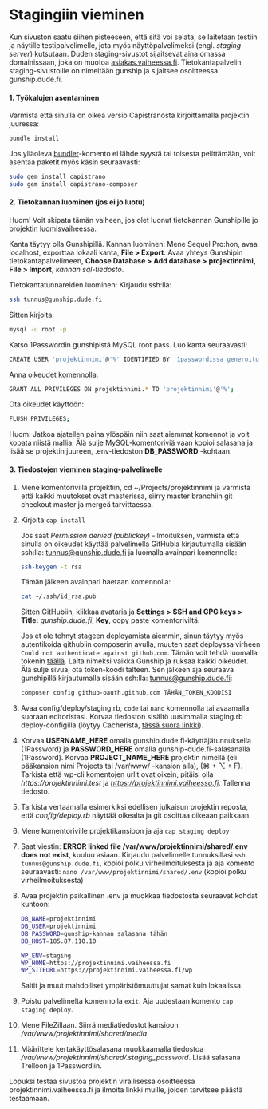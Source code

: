 # Stagingiin vieminen

Kun sivuston saatu siihen pisteeseen, että sitä voi selata, se laitetaan testiin ja näytille testipalvelimelle, jota myös näyttöpalvelimeksi (engl. _staging server_) kutsutaan. Duden staging-sivustot sijaitsevat aina omassa domainissaan, joka on muotoa [asiakas.vaiheessa.fi](https://asiakas.vaiheessa.fi). Tietokantapalvelin staging-sivustoille on nimeltään gunship ja sijaitsee osoitteessa gunship.dude.fi.

#### 1. Työkalujen asentaminen

Varmista että sinulla on oikea versio Capistranosta kirjoittamalla projektin juuressa:

```bash
bundle install
```

Jos ylläoleva [bundler](https://bundler.io/man/bundle-install.1.html)-komento ei lähde syystä tai toisesta pelittämään, voit asentaa paketit myös käsin seuraavasti:

```bash
sudo gem install capistrano
sudo gem install capistrano-composer
```

#### 2. Tietokannan luominen (jos ei jo luotu)

Huom! Voit skipata tämän vaiheen, jos olet luonut tietokannan Gunshipille jo [projektin luomisvaiheessa](https://handbook.dude.fi/wordpress-kehitys/projektin-aloitus#luodaan-ensin-tietok).

Kanta täytyy olla Gunshipillä. Kannan luominen: Mene Sequel Pro:hon, avaa localhost, exporttaa lokaali kanta, **File > Export**. Avaa yhteys Gunshipin tietokantapalvelimeen, **Choose Database > Add database > projektinnimi, File > Import**, _kannan sql-tiedosto_.

Tietokantatunnareiden luominen: Kirjaudu ssh:lla:

```bash
ssh tunnus@gunship.dude.fi
```

Sitten kirjoita:

```bash
mysql -u root -p
```

Katso 1Passwordin gunshipistä MySQL root pass. Luo kanta seuraavasti:

```bash
CREATE USER 'projektinnimi'@'%' IDENTIFIED BY '1passwordissa generoitu salasana';
```

Anna oikeudet komennolla:

```bash
GRANT ALL PRIVILEGES ON projektinnimi.* TO 'projektinnimi'@'%';
```

Ota oikeudet käyttöön:

```bash
FLUSH PRIVILEGES;
```

Huom: Jatkoa ajatellen paina ylöspäin niin saat aiemmat komennot ja voit kopata niistä mallia. Älä sulje MySQL-komentoriviä vaan kopioi salasana ja lisää se projektin juureen, .env-tiedoston **DB\_PASSWORD** -kohtaan.

#### 3. Tiedostojen vieminen staging-palvelimelle

1. Mene komentorivillä projektiin, cd \~/Projects/projektinnimi ja varmista että kaikki muutokset ovat masterissa, siirry master branchiin git checkout master ja mergeä tarvittaessa.
2.  Kirjoita `cap install`

    Jos saat _Permission denied (publickey)_ -ilmoituksen, varmista että sinulla on oikeudet käyttää palvelimella GitHubia kirjautumalla sisään ssh:lla: tunnus@gunship.dude.fi ja luomalla avainpari komennolla:

    ```bash
    ssh-keygen -t rsa
    ```

    Tämän jälkeen avainpari haetaan komennolla:

    ```bash
    cat ~/.ssh/id_rsa.pub
    ```

    Sitten GitHubiin, klikkaa avataria ja **Settings > SSH and GPG keys > Title:** _gunship.dude.fi_, **Key**, copy paste komentoriviltä.

    Jos et ole tehnyt stageen deployamista aiemmin, sinun täytyy myös autentikoida githubiin composerin avulla, muuten saat deployssa virheen `Could not authenticate against github.com`. Tämän voit tehdä luomalla tokenin [täällä](https://github.com/settings/tokens/new). Laita nimeksi vaikka Gunship ja ruksaa kaikki oikeudet. Älä sulje sivua, ota token-koodi talteen. Sen jälkeen aja seuraava gunshipillä kirjautumalla sisään ssh:lla: tunnus@gunship.dude.fi:

    ```bash
    composer config github-oauth.github.com TÄHÄN_TOKEN_KOODISI
    ```
3. Avaa config/deploy/staging.rb, `code` tai `nano` komennolla tai avaamalla suoraan editoristasi. Korvaa tiedoston sisältö uusimmalla staging.rb deploy-configilla (löytyy Cacherista, [tässä suora linkki](https://snippets.cacher.io/snippet/85f4dcc54b67f7d12888)).
4. Korvaa **USERNAME\_HERE** omalla gunship.dude.fi-käyttäjätunnuksella (1Password) ja **PASSWORD\_HERE** omalla gunship-dude.fi-salasanalla (1Password). Korvaa **PROJECT\_NAME\_HERE** projektin nimellä (eli pääkansion nimi Projects tai /var/www/ -kansion alla), (⌘ + ⌥ + F). Tarkista että wp-cli komentojen urlit ovat oikein, pitäisi olla _https://projektinnimi.test_ ja _https://projektinnimi.vaiheessa.fi_. Tallenna tiedosto.
5. Tarkista vertaamalla esimerkiksi edellisen julkaisun projektin reposta, että _config/deploy.rb_ näyttää oikealta ja git osoittaa oikeaan paikkaan.
6. Mene komentoriville projektikansioon ja aja `cap staging deploy`
7. Saat viestin: **ERROR linked file /var/www/projektinnimi/shared/.env does not exist**, kuuluu asiaan. Kirjaudu palvelimelle tunnuksillasi `ssh tunnus@gunship.dude.fi`, kopioi polku virheilmoituksesta ja aja komento seuraavasti: `nano /var/www/projektinnimi/shared/.env` (kopioi polku virheilmoituksesta)
8.  Avaa projektin paikallinen .env ja muokkaa tiedostosta seuraavat kohdat kuntoon:

    ```bash
    DB_NAME=projektinnimi
    DB_USER=projektinnimi
    DB_PASSWORD=gunship-kannan salasana tähän
    DB_HOST=185.87.110.10

    WP_ENV=staging
    WP_HOME=https://projektinnimi.vaiheessa.fi
    WP_SITEURL=https://projektinnimi.vaiheessa.fi/wp
    ```

    Saltit ja muut mahdolliset ympäristömuuttujat samat kuin lokaalissa.
9. Poistu palvelimelta komennolla `exit`. Aja uudestaan komento `cap staging deploy`.
10. Mene FileZillaan. Siirrä mediatiedostot kansioon _/var/www/projektinnimi/shared/media_
11. Määrittele kertakäyttösalasana muokkaamalla tiedostoa _/var/www/projektinnimi/shared/.staging\_password_. Lisää salasana Trelloon ja 1Passwordiin.

Lopuksi testaa sivustoa projektin virallisessa osoitteessa projektinnimi.vaiheessa.fi ja ilmoita linkki muille, joiden tarvitsee päästä testaamaan.
